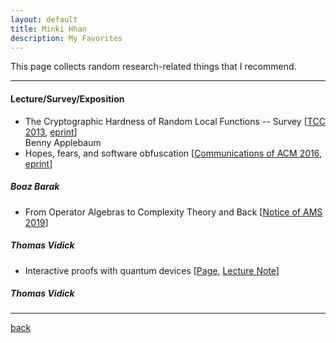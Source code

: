 ```yaml
---
layout: default
title: Minki Hhan
description: My Favorites
---
```


This page collects random research-related things that I recommend.

* * *

#### Lecture/Survey/Exposition
- The Cryptographic Hardness of Random Local Functions -- Survey [[TCC 2013](https://link.springer.com/chapter/10.1007/978-3-642-36594-2_33), [eprint](https://eprint.iacr.org/2015/165)]  
Benny Applebaum
- Hopes, fears, and software obfuscation [[Communications of ACM 2016](https://dl.acm.org/doi/10.1145/2757276), [eprint](https://eprint.iacr.org/2016/210)]  
##### Boaz Barak
- From Operator Algebras to Complexity Theory and Back [[Notice of AMS 2019](https://www.ams.org/journals/notices/201910/rnoti-p1618.pdf)]
##### Thomas Vidick
- Interactive proofs with quantum devices [[Page](http://users.cms.caltech.edu/~vidick/teaching/fsmp/), [Lecture Note](http://users.cms.caltech.edu/~vidick/teaching/fsmp/fsmp.pdf)]
##### Thomas Vidick


* * *

[back](./)

